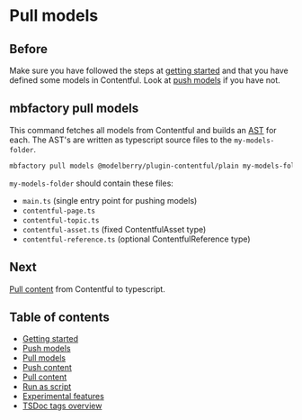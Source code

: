 # Pull models

## Before

Make sure you have followed the steps at [getting started](./getting-started.md)
and that you have defined some models in Contentful. Look at [push
models](./push-models.md) if you have not.

## mbfactory pull models

This command fetches all models from Contentful and builds an
[AST](https://en.wikipedia.org/wiki/Abstract_syntax_tree) for each. The AST's
are written as typescript source files to the `my-models-folder`.

```bash
mbfactory pull models @modelberry/plugin-contentful/plain my-models-folder
```

`my-models-folder` should contain these files:

- `main.ts` (single entry point for pushing models)
- `contentful-page.ts`
- `contentful-topic.ts`
- `contentful-asset.ts` (fixed ContentfulAsset type)
- `contentful-reference.ts` (optional ContentfulReference type)

## Next

[Pull content](./pull-content.md) from Contentful to typescript.

## Table of contents

- [Getting started](./getting-started.md)
- [Push models](./push-models.md)
- [Pull models](./pull-models.md)
- [Push content](./push-content.md)
- [Pull content](./pull-content.md)
- [Run as script](./run-as-script.md)
- [Experimental features](./experimental-features.md)
- [TSDoc tags overview](./tsdocs-tags-overview.md)
